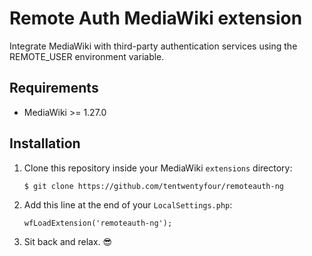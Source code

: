 Remote Auth MediaWiki extension
===============================

Integrate MediaWiki with third-party authentication services using the REMOTE_USER environment variable.

Requirements
------------

- MediaWiki >= 1.27.0

Installation
------------

1. Clone this repository inside your MediaWiki `extensions` directory:
    ```
    $ git clone https://github.com/tentwentyfour/remoteauth-ng
    ```

2. Add this line at the end of your `LocalSettings.php`:
    ```
    wfLoadExtension('remoteauth-ng');
    ```

3. Sit back and relax. :sunglasses:
